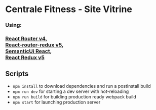 # Centrale Fitness - Site Vitrine
### Using:
### [React Router v4](https://github.com/ReactTraining/react-router),<br>[React-router-redux v5](https://github.com/ReactTraining/react-router/blob/master/packages/react-router-redux),<br>[SemanticUi React](https://react.semantic-ui.com/), <br>[React Redux v5](https://github.com/reactjs/react-redux)

Scripts
---------------
- `npm install` to download dependencies and run a postinstall build
- `npm run dev` for starting a dev server with hot-reloading
- `npm run build` for building production ready webpack build
- `npm start` for launching production server